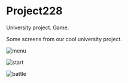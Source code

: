 ﻿# Project228
University project. Game.

Some screens from our cool university project.

![menu](https://github.com/KhodorVan/Project228/tree/master/Project7/screens/0.png "menu")

![start](https://github.com/KhodorVan/Project228/tree/master/Project7/screens/1.png "start")

![battle](https://github.com/KhodorVan/Project228/tree/master/Project7/screens/2.png "battle")
